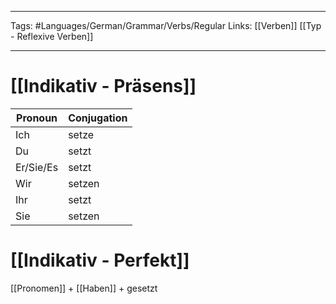 ___
Tags: #Languages/German/Grammar/Verbs/Regular 
Links: [[Verben]] [[Typ - Reflexive Verben]]
___
# [[Indikativ - Präsens]]
Pronoun|Conjugation
------------ | ------------
Ich | setze
Du | setzt
Er/Sie/Es | setzt
Wir | setzen
Ihr | setzt
Sie | setzen


# [[Indikativ - Perfekt]]
[[Pronomen]] + [[Haben]] + gesetzt